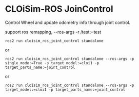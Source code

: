 # CLOiSim-ROS JoinControl

Control Wheel and update odometry info through joint control.

support ros remapping, --ros-args -r /test:=test

```shell
ros2 run cloisim_ros_joint_control standalone
```

or

```shell
ros2 run cloisim_ros_joint_control standalone --ros-args -p single_mode:=True -p target_model:=cloi1 -p target_parts_name:=joint_control
```

or

```shell
ros2 run cloisim_ros_joint_control standalone --ros-args -p target_model:=cloi1 -p target_parts_name:=joint_control
```
